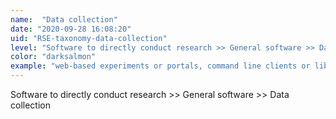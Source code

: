 ```yaml
---
name:  "Data collection"
date: "2020-09-28 16:08:20"
uid: "RSE-taxonomy-data-collection"
level: "Software to directly conduct research >> General software >> Data collection"
color: "darksalmon"
example: "web-based experiments or portals, command line clients or libraries" 
---
```


Software to directly conduct research >> General software >> Data collection
